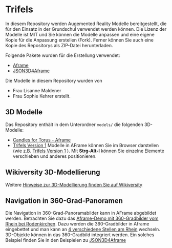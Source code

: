 # Trifels
In diesem Repository werden Augemented Reality Modelle bereitgestellt, die für den Einsatz in der Grundschul verwendet werden können.
Die Lizenz der Modelle ist MIT und Sie können die Modelle anpassen und eine eigene Kopie für die Anpassung erstellen (Fork).
Ferner können Sie auch eine Kopie des Repositorys als ZIP-Datei herunterladen.

Folgende Pakete wurden für die Erstellung verwendet:
* [Aframe](https://www.aframe.io)
* [JSON3D4Aframe](https://niebert.github.io/JSON3D4Aframe)

Die Modelle in diesem Repository wurden von
* Frau Lisanne Maldener 
* Frau Sophie Kehrer 
erstellt. 

## 3D Modelle
Das Repository enthält in dem Unterordner `models/` die folgenden 3D-Modelle:
* [Candles for Torus - Aframe](https://niebert.github.io/trifels/models/candles4torus_aframe.html)
* [Trifels Version 1](https://niebert.github.io/trifels/models/Trifels_1_aframe.html)
Modelle in AFrame können Sie im Browser darstellen (wie z.B. [Trifels Version 1](https://niebert.github.io/trifels/models/Trifels_1_aframe.html) ). Mit **Strg-Alt-I** können Sie einzelne Elemente verschieben und anderes positionieren.

## Wikiversity 3D-Modellierung
Weitere [Hinweise zur 3D-Modellierung finden Sie auf Wikiversity](https://en.wikiversity.org/wiki/3D_Modelling)

## Navigation in 360-Grad-Panoramen
Die Navigation in 360-Grad-Panoramabilder kann in AFrame abgebildet werden. Betrachten Sie dazu das [Aframe-Demo mit 360-Gradbilder vom Rhein bei Rodenkirchen](https://niebert.github.io/aframe360navigation). Dazu werden die 360-Gradbilder in Aframe eingebettet und man kann an [4 verschiedene Stellen am Rhein](https://niebert.github.io/aframe360navigation) wechseln. 3D-Objekte können in das 360-Gradbild integriert werden. Ein solches Beispiel finden Sie in den Beispielen zu [JSON3D4Aframe](https://niebert.github.io/JSON3D4Aframe) 


